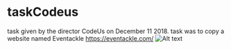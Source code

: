 # taskCodeus
task given by the director CodeUs on December 11 2018. task was to copy a website named Eventackle https://eventackle.com/ 
![Alt text](https://www.dropbox.com/s/q5e416edadox6gs/done%201.png "Optional title")
